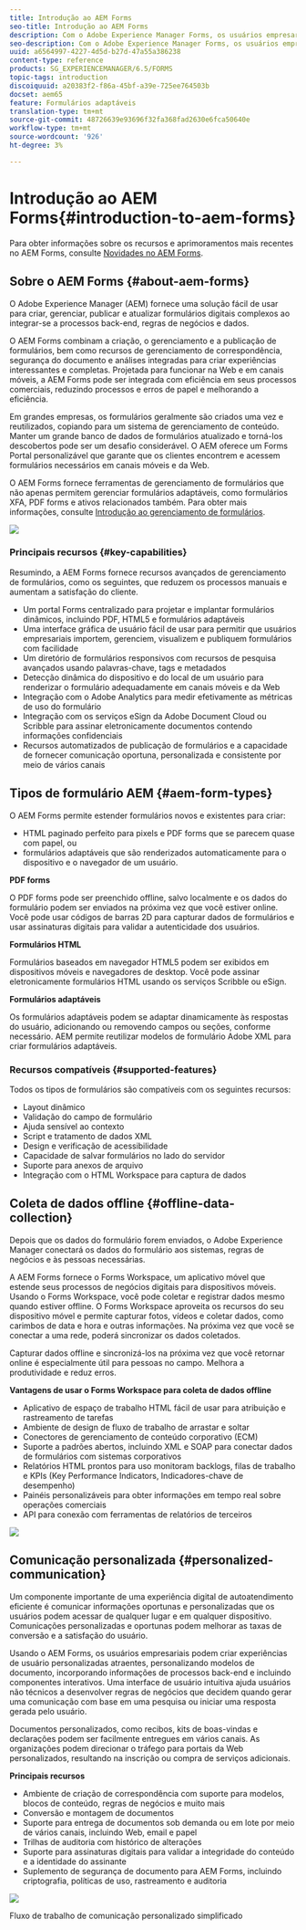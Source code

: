 ```yaml
---
title: Introdução ao AEM Forms
seo-title: Introdução ao AEM Forms
description: Com o Adobe Experience Manager Forms, os usuários empresariais podem integrar formulários envolventes, responsivos e adaptáveis a sites da Web e móveis, simplificando o processo de inscrição digital e aumentando as taxas de conversão do cliente.
seo-description: Com o Adobe Experience Manager Forms, os usuários empresariais podem integrar formulários envolventes, responsivos e adaptáveis a sites da Web e móveis, simplificando o processo de inscrição digital e aumentando as taxas de conversão do cliente.
uuid: a6564997-4227-4d5d-b27d-47a55a386238
content-type: reference
products: SG_EXPERIENCEMANAGER/6.5/FORMS
topic-tags: introduction
discoiquuid: a20383f2-f86a-45bf-a39e-725ee764503b
docset: aem65
feature: Formulários adaptáveis
translation-type: tm+mt
source-git-commit: 48726639e93696f32fa368fad2630e6fca50640e
workflow-type: tm+mt
source-wordcount: '926'
ht-degree: 3%

---
```



# Introdução ao AEM Forms{#introduction-to-aem-forms}

Para obter informações sobre os recursos e aprimoramentos mais recentes no AEM Forms, consulte [Novidades no AEM Forms](../../forms/using/whats-new.md).

## Sobre o AEM Forms {#about-aem-forms}

O Adobe Experience Manager (AEM) fornece uma solução fácil de usar para criar, gerenciar, publicar e atualizar formulários digitais complexos ao integrar-se a processos back-end, regras de negócios e dados.

O AEM Forms combinam a criação, o gerenciamento e a publicação de formulários, bem como recursos de gerenciamento de correspondência, segurança do documento e análises integradas para criar experiências interessantes e completas. Projetada para funcionar na Web e em canais móveis, a AEM Forms pode ser integrada com eficiência em seus processos comerciais, reduzindo processos e erros de papel e melhorando a eficiência.

Em grandes empresas, os formulários geralmente são criados uma vez e reutilizados, copiando para um sistema de gerenciamento de conteúdo. Manter um grande banco de dados de formulários atualizado e torná-los descobertos pode ser um desafio considerável. O AEM oferece um Forms Portal personalizável que garante que os clientes encontrem e acessem formulários necessários em canais móveis e da Web.

O AEM Forms fornece ferramentas de gerenciamento de formulários que não apenas permitem gerenciar formulários adaptáveis, como formulários XFA, PDF forms e ativos relacionados também. Para obter mais informações, consulte [Introdução ao gerenciamento de formulários](../../forms/using/introduction-managing-forms.md).

![](do-not-localize/4th-draft.gif)

### Principais recursos {#key-capabilities}

Resumindo, a AEM Forms fornece recursos avançados de gerenciamento de formulários, como os seguintes, que reduzem os processos manuais e aumentam a satisfação do cliente.

* Um portal Forms centralizado para projetar e implantar formulários dinâmicos, incluindo PDF, HTML5 e formulários adaptáveis
* Uma interface gráfica de usuário fácil de usar para permitir que usuários empresariais importem, gerenciem, visualizem e publiquem formulários com facilidade
* Um diretório de formulários responsivos com recursos de pesquisa avançados usando palavras-chave, tags e metadados
* Detecção dinâmica do dispositivo e do local de um usuário para renderizar o formulário adequadamente em canais móveis e da Web
* Integração com o Adobe Analytics para medir efetivamente as métricas de uso do formulário
* Integração com os serviços eSign da Adobe Document Cloud ou Scribble para assinar eletronicamente documentos contendo informações confidenciais
* Recursos automatizados de publicação de formulários e a capacidade de fornecer comunicação oportuna, personalizada e consistente por meio de vários canais

## Tipos de formulário AEM {#aem-form-types}

O AEM Forms permite estender formulários novos e existentes para criar:

* HTML paginado perfeito para pixels e PDF forms que se parecem quase com papel, ou
* formulários adaptáveis que são renderizados automaticamente para o dispositivo e o navegador de um usuário.

**PDF forms**

O PDF forms pode ser preenchido offline, salvo localmente e os dados do formulário podem ser enviados na próxima vez que você estiver online. Você pode usar códigos de barras 2D para capturar dados de formulários e usar assinaturas digitais para validar a autenticidade dos usuários.

**Formulários HTML**

Formulários baseados em navegador HTML5 podem ser exibidos em dispositivos móveis e navegadores de desktop. Você pode assinar eletronicamente formulários HTML usando os serviços Scribble ou eSign.

**Formulários adaptáveis**

Os formulários adaptáveis podem se adaptar dinamicamente às respostas do usuário, adicionando ou removendo campos ou seções, conforme necessário. AEM permite reutilizar modelos de formulário Adobe XML para criar formulários adaptáveis.

### Recursos compatíveis {#supported-features}

Todos os tipos de formulários são compatíveis com os seguintes recursos:

* Layout dinâmico
* Validação do campo de formulário
* Ajuda sensível ao contexto
* Script e tratamento de dados XML
* Design e verificação de acessibilidade
* Capacidade de salvar formulários no lado do servidor
* Suporte para anexos de arquivo
* Integração com o HTML Workspace para captura de dados

## Coleta de dados offline {#offline-data-collection}

Depois que os dados do formulário forem enviados, o Adobe Experience Manager conectará os dados do formulário aos sistemas, regras de negócios e às pessoas necessárias.

A AEM Forms fornece o Forms Workspace, um aplicativo móvel que estende seus processos de negócios digitais para dispositivos móveis. Usando o Forms Workspace, você pode coletar e registrar dados mesmo quando estiver offline. O Forms Workspace aproveita os recursos do seu dispositivo móvel e permite capturar fotos, vídeos e coletar dados, como carimbos de data e hora e outras informações. Na próxima vez que você se conectar a uma rede, poderá sincronizar os dados coletados.

Capturar dados offline e sincronizá-los na próxima vez que você retornar online é especialmente útil para pessoas no campo. Melhora a produtividade e reduz erros.

**Vantagens de usar o Forms Workspace para coleta de dados offline**

* Aplicativo de espaço de trabalho HTML fácil de usar para atribuição e rastreamento de tarefas
* Ambiente de design de fluxo de trabalho de arrastar e soltar
* Conectores de gerenciamento de conteúdo corporativo (ECM)
* Suporte a padrões abertos, incluindo XML e SOAP para conectar dados de formulários com sistemas corporativos
* Relatórios HTML prontos para uso monitoram backlogs, filas de trabalho e KPIs (Key Performance Indicators, Indicadores-chave de desempenho)
* Painéis personalizáveis para obter informações em tempo real sobre operações comerciais
* API para conexão com ferramentas de relatórios de terceiros

![](do-not-localize/3rd-draft.gif)

## Comunicação personalizada {#personalized-communication}

Um componente importante de uma experiência digital de autoatendimento eficiente é comunicar informações oportunas e personalizadas que os usuários podem acessar de qualquer lugar e em qualquer dispositivo. Comunicações personalizadas e oportunas podem melhorar as taxas de conversão e a satisfação do usuário.

Usando o AEM Forms, os usuários empresariais podem criar experiências de usuário personalizadas atraentes, personalizando modelos de documento, incorporando informações de processos back-end e incluindo componentes interativos. Uma interface de usuário intuitiva ajuda usuários não técnicos a desenvolver regras de negócios que decidem quando gerar uma comunicação com base em uma pesquisa ou iniciar uma resposta gerada pelo usuário.

Documentos personalizados, como recibos, kits de boas-vindas e declarações podem ser facilmente entregues em vários canais. As organizações podem direcionar o tráfego para portais da Web personalizados, resultando na inscrição ou compra de serviços adicionais.

**Principais recursos**

* Ambiente de criação de correspondência com suporte para modelos, blocos de conteúdo, regras de negócios e muito mais
* Conversão e montagem de documentos
* Suporte para entrega de documentos sob demanda ou em lote por meio de vários canais, incluindo Web, email e papel
* Trilhas de auditoria com histórico de alterações
* Suporte para assinaturas digitais para validar a integridade do conteúdo e a identidade do assinante
* Suplemento de segurança de documento para AEM Forms, incluindo criptografia, políticas de uso, rastreamento e auditoria

![](do-not-localize/layout-02.png)

Fluxo de trabalho de comunicação personalizado simplificado
